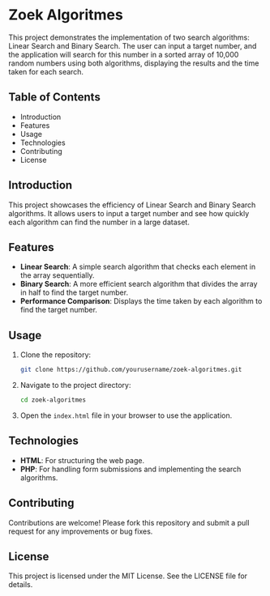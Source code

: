 # Zoek Algoritmes

This project demonstrates the implementation of two search algorithms: Linear Search and Binary Search. The user can input a target number, and the application will search for this number in a sorted array of 10,000 random numbers using both algorithms, displaying the results and the time taken for each search.

## Table of Contents
- Introduction
- Features
- Usage
- Technologies
- Contributing
- License

## Introduction
This project showcases the efficiency of Linear Search and Binary Search algorithms. It allows users to input a target number and see how quickly each algorithm can find the number in a large dataset.

## Features
- **Linear Search**: A simple search algorithm that checks each element in the array sequentially.
- **Binary Search**: A more efficient search algorithm that divides the array in half to find the target number.
- **Performance Comparison**: Displays the time taken by each algorithm to find the target number.

## Usage
1. Clone the repository:
    ```bash
    git clone https://github.com/yourusername/zoek-algoritmes.git
    ```
2. Navigate to the project directory:
    ```bash
    cd zoek-algoritmes
    ```
3. Open the `index.html` file in your browser to use the application.

## Technologies
- **HTML**: For structuring the web page.
- **PHP**: For handling form submissions and implementing the search algorithms.

## Contributing
Contributions are welcome! Please fork this repository and submit a pull request for any improvements or bug fixes.

## License
This project is licensed under the MIT License. See the LICENSE file for details.